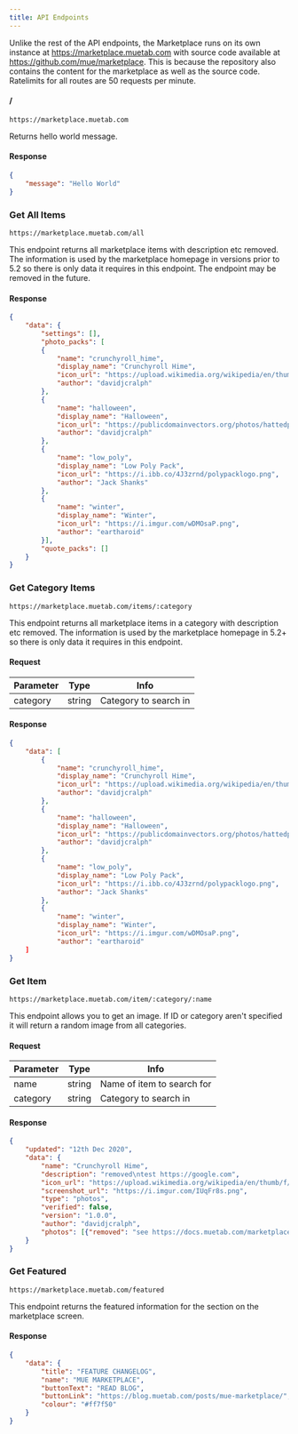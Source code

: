 ```yaml
---
title: API Endpoints
---
```


Unlike the rest of the API endpoints, the Marketplace runs on its own instance at https://marketplace.muetab.com with source code available at https://github.com/mue/marketplace. This is because the repository also contains the content for the marketplace as well as the source code. Ratelimits for all routes are 50 requests per minute.

#### /
```https://marketplace.muetab.com```

Returns hello world message.
#### Response
```json
{
    "message": "Hello World"
}
```

### Get All Items
```https://marketplace.muetab.com/all```

This endpoint returns all marketplace items with description etc removed. The information is used by the marketplace homepage in versions prior to 5.2 so there is only data it requires in this endpoint. The endpoint may be removed in the future.
#### Response
```json
{
    "data": {
        "settings": [],
        "photo_packs": [
        {
            "name": "crunchyroll_hime",
            "display_name": "Crunchyroll Hime",
            "icon_url": "https://upload.wikimedia.org/wikipedia/en/thumb/f/f6/Crunchyroll_Logo.svg/1200px-Crunchyroll_Logo.svg.png",
            "author": "davidjcralph"
        },
        {
            "name": "halloween",
            "display_name": "Halloween",
            "icon_url": "https://publicdomainvectors.org/photos/hattedpumpkin-tkuczamix.png",
            "author": "davidjcralph"
        },
        {
            "name": "low_poly",
            "display_name": "Low Poly Pack",
            "icon_url": "https://i.ibb.co/4J3zrnd/polypacklogo.png",
            "author": "Jack Shanks"
        },
        {
            "name": "winter",
            "display_name": "Winter",
            "icon_url": "https://i.imgur.com/wDMOsaP.png",
            "author": "eartharoid"
        }],
        "quote_packs": []
    }
}
```

### Get Category Items
```https://marketplace.muetab.com/items/:category```

This endpoint returns all marketplace items in a category with description etc removed. The information is used by the marketplace homepage in 5.2+ so there is only data it requires in this endpoint.
#### Request
Parameter | Type | Info
--- | --- | ---
category | string | Category to search in
#### Response
```json
{
    "data": [
        {
            "name": "crunchyroll_hime",
            "display_name": "Crunchyroll Hime",
            "icon_url": "https://upload.wikimedia.org/wikipedia/en/thumb/f/f6/Crunchyroll_Logo.svg/1200px-Crunchyroll_Logo.svg.png",
            "author": "davidjcralph"
        },
        {
            "name": "halloween",
            "display_name": "Halloween",
            "icon_url": "https://publicdomainvectors.org/photos/hattedpumpkin-tkuczamix.png",
            "author": "davidjcralph"
        },
        {
            "name": "low_poly",
            "display_name": "Low Poly Pack",
            "icon_url": "https://i.ibb.co/4J3zrnd/polypacklogo.png",
            "author": "Jack Shanks"
        },
        {
            "name": "winter",
            "display_name": "Winter",
            "icon_url": "https://i.imgur.com/wDMOsaP.png",
            "author": "eartharoid"
    ]
}
```

### Get Item
```https://marketplace.muetab.com/item/:category/:name```

This endpoint allows you to get an image. If ID or category aren't specified it will return a random image from all categories.
#### Request
Parameter | Type | Info
--- | --- | ---
name | string | Name of item to search for
category | string | Category to search in
#### Response
```json
{
    "updated": "12th Dec 2020",
    "data": {
        "name": "Crunchyroll Hime",
        "description": "removed\ntest https://google.com",
        "icon_url": "https://upload.wikimedia.org/wikipedia/en/thumb/f/f6/Crunchyroll_Logo.svg/1200px-Crunchyroll_Logo.svg.png",
        "screenshot_url": "https://i.imgur.com/IUqFr8s.png",
        "type": "photos", 
        "verified": false,
        "version": "1.0.0",
        "author": "davidjcralph",
        "photos": [{"removed": "see https://docs.muetab.com/marketplace/create#photo-packs"}]
    }
}
```

### Get Featured
```https://marketplace.muetab.com/featured```

This endpoint returns the featured information for the section on the marketplace screen.
#### Response
```json
{
    "data": {
        "title": "FEATURE CHANGELOG",
        "name": "MUE MARKETPLACE",
        "buttonText": "READ BLOG",
        "buttonLink": "https://blog.muetab.com/posts/mue-marketplace/",
        "colour": "#ff7f50"
    }
}
```